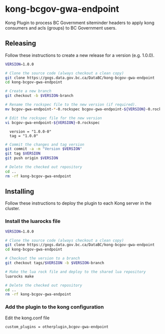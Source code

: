 # kong-bcgov-gwa-endpoint

Kong Plugin to process BC Government siteminder headers to apply kong consumers and acls (groups)
to BC Government users.

## Releasing

Follow these instructions to create a new release for a version (e.g. 1.0.0).

```bash
VERSION=1.0.0

# Clone the source code (always checkout a clean copy)
git clone https://gogs.data.gov.bc.ca/DataBC/kong-bcgov-gwa-endpoint
cd kong-bcgov-gwa-endpoint

# Create a new branch
git checkout -b $VERSION-branch

# Rename the rockspec file to the new version (if required).
mv bcgov-gwa-endpoint-*-0.rockspec bcgov-gwa-endpoint-${VERSION}-0.rockspec

# Edit the rockspec file for the new version
vi bcgov-gwa-endpoint-${VERSION}-0.rockspec
```

```
  version = "1.0.0-0"
  tag = "1.0.0"
```

```bash
# Commit the changes and tag version
git commit -a -m "Version $VERSION"
git tag $VERSION
git push origin $VERSION

# Delete the checked out repository
cd ..
rm -rf kong-bcgov-gwa-endpoint
```

## Installing

Follow these instructions to deploy the plugin to each Kong server in the cluster.

### Install the luarocks file

```bash
VERSION=1.0.0

# Clone the source code (always checkout a clean copy)
git clone https://gogs.data.gov.bc.ca/DataBC/kong-bcgov-gwa-endpoint
cd kong-bcgov-gwa-endpoint

# Checkout the version to a branch
git checkout tags/$VERSION -b $VERSION-branch

# Make the lua rock file and deploy to the shared lua repository
luarocks make

# Delete the checked out repository
cd ..
rm -rf kong-bcgov-gwa-endpoint
```

### Add the plugin to the kong configuration

Edit the kong.conf file 

```
custom_plugins = otherplugin,bcgov-gwa-endpoint
```
